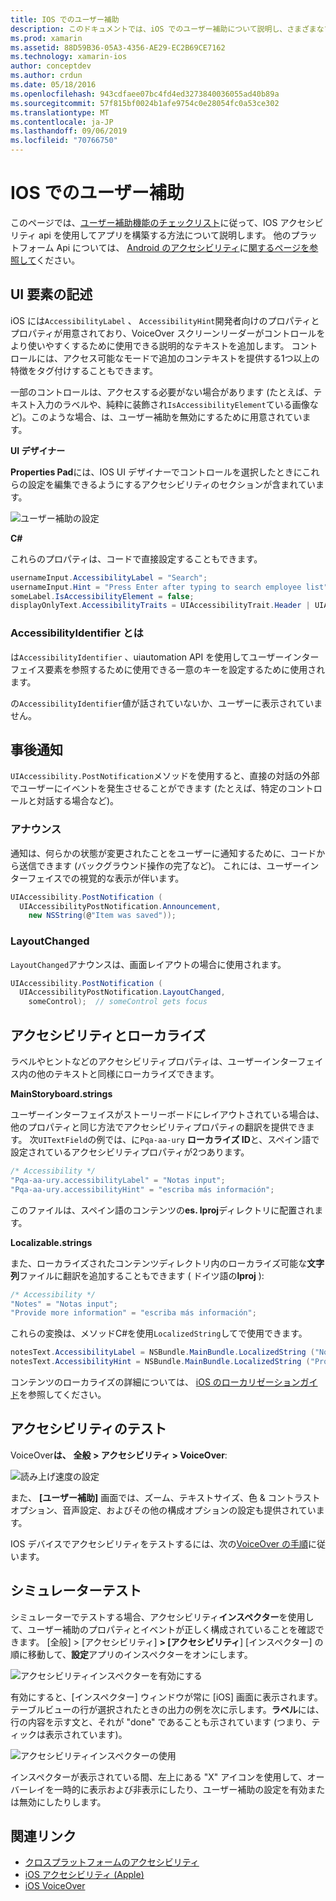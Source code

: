 ```yaml
---
title: IOS でのユーザー補助
description: このドキュメントでは、iOS でのユーザー補助について説明し、さまざまなプロパティと機能について説明します。この機能は、アプリケーションをできるだけ多くのユーザーが使用できるようにするために使用できます。
ms.prod: xamarin
ms.assetid: 88D59B36-05A3-4356-AE29-EC2B69CE7162
ms.technology: xamarin-ios
author: conceptdev
ms.author: crdun
ms.date: 05/18/2016
ms.openlocfilehash: 943cdfaee07bc4fd4ed3273840036055ad40b89a
ms.sourcegitcommit: 57f815bf0024b1afe9754c0e28054fc0a53ce302
ms.translationtype: MT
ms.contentlocale: ja-JP
ms.lasthandoff: 09/06/2019
ms.locfileid: "70766750"
---
```

# <a name="accessibility-on-ios"></a>IOS でのユーザー補助

このページでは、[ユーザー補助機能のチェックリスト](~/cross-platform/app-fundamentals/accessibility.md)に従って、IOS アクセシビリティ api を使用してアプリを構築する方法について説明します。
他のプラットフォーム Api については、 [Android のアクセシビリティ](~/android/app-fundamentals/accessibility.md)に[関するページを参照して](~/mac/app-fundamentals/accessibility.md)ください。

## <a name="describing-ui-elements"></a>UI 要素の記述

iOS には`AccessibilityLabel` 、 `AccessibilityHint`開発者向けのプロパティとプロパティが用意されており、VoiceOver スクリーンリーダーがコントロールをより使いやすくするために使用できる説明的なテキストを追加します。 コントロールには、アクセス可能なモードで追加のコンテキストを提供する1つ以上の特徴をタグ付けすることもできます。

一部のコントロールは、アクセスする必要がない場合があります (たとえば、テキスト入力のラベルや、純粋に装飾され`IsAccessibilityElement`ている画像など)。このような場合、は、ユーザー補助を無効にするために用意されています。

**UI デザイナー**

**Properties Pad**には、IOS UI デザイナーでコントロールを選択したときにこれらの設定を編集できるようにするアクセシビリティのセクションが含まれています。

![](accessibility-images/ios-designer-sml.png "ユーザー補助の設定")

**C#**

これらのプロパティは、コードで直接設定することもできます。

```csharp
usernameInput.AccessibilityLabel = "Search";
usernameInput.Hint = "Press Enter after typing to search employee list";
someLabel.IsAccessibilityElement = false;
displayOnlyText.AccessibilityTraits = UIAccessibilityTrait.Header | UIAccessibilityTrait.Selected;
```

### <a name="what-is-accessibilityidentifier"></a>AccessibilityIdentifier とは

は`AccessibilityIdentifier` 、uiautomation API を使用してユーザーインターフェイス要素を参照するために使用できる一意のキーを設定するために使用されます。

の`AccessibilityIdentifier`値が話されていないか、ユーザーに表示されていません。

<a name="postnotification" />

## <a name="postnotification"></a>事後通知

`UIAccessibility.PostNotification`メソッドを使用すると、直接の対話の外部でユーザーにイベントを発生させることができます (たとえば、特定のコントロールと対話する場合など)。

### <a name="announcement"></a>アナウンス

通知は、何らかの状態が変更されたことをユーザーに通知するために、コードから送信できます (バックグラウンド操作の完了など)。 これには、ユーザーインターフェイスでの視覚的な表示が伴います。

```csharp
UIAccessibility.PostNotification (
  UIAccessibilityPostNotification.Announcement,
    new NSString(@"Item was saved"));
```

### <a name="layoutchanged"></a>LayoutChanged

`LayoutChanged`アナウンスは、画面レイアウトの場合に使用されます。

```csharp
UIAccessibility.PostNotification (
  UIAccessibilityPostNotification.LayoutChanged,
    someControl);  // someControl gets focus
```

## <a name="accessibility-and-localization"></a>アクセシビリティとローカライズ

ラベルやヒントなどのアクセシビリティプロパティは、ユーザーインターフェイス内の他のテキストと同様にローカライズできます。

**MainStoryboard.strings**

ユーザーインターフェイスがストーリーボードにレイアウトされている場合は、他のプロパティと同じ方法でアクセシビリティプロパティの翻訳を提供できます。 次`UITextField`の例では、に`Pqa-aa-ury` **ローカライズ ID**と、スペイン語で設定されているアクセシビリティプロパティが2つあります。

```csharp
/* Accessibility */
"Pqa-aa-ury.accessibilityLabel" = "Notas input";
"Pqa-aa-ury.accessibilityHint" = "escriba más información";
```

このファイルは、スペイン語のコンテンツの**es. lproj**ディレクトリに配置されます。

**Localizable.strings**

また、ローカライズされたコンテンツディレクトリ内のローカライズ可能な**文字列**ファイルに翻訳を追加することもできます ( ドイツ語の**lproj** ):

```csharp
/* Accessibility */
"Notes" = "Notas input";
"Provide more information" = "escriba más información";
```

これらの変換は、メソッドC#を使用`LocalizedString`してで使用できます。

```csharp
notesText.AccessibilityLabel = NSBundle.MainBundle.LocalizedString ("Notes", "");
notesText.AccessibilityHint = NSBundle.MainBundle.LocalizedString ("Provide more information", "");
```

コンテンツのローカライズの詳細については、 [iOS のローカリゼーションガイド](~/ios/app-fundamentals/localization/index.md)を参照してください。

<a name="testing" />

## <a name="testing-accessibility"></a>アクセシビリティのテスト

VoiceOver**は、** **全般 > アクセシビリティ > VoiceOver**:

![](accessibility-images/settings-sml.png "読み上げ速度の設定")

また、 **[ユーザー補助]** 画面では、ズーム、テキストサイズ、色 & コントラストオプション、音声設定、およびその他の構成オプションの設定も提供されています。

IOS デバイスでアクセシビリティをテストするには、次の[VoiceOver の手順](https://developer.apple.com/library/ios/technotes/TestingAccessibilityOfiOSApps/TestAccessibilityonYourDevicewithVoiceOver/TestAccessibilityonYourDevicewithVoiceOver.html)に従います。

## <a name="simulator-testing"></a>シミュレーターテスト

シミュレーターでテストする場合、アクセシビリティ**インスペクター**を使用して、ユーザー補助のプロパティとイベントが正しく構成されていることを確認できます。 [全般] > [アクセシビリティ] **> [アクセシビリティ**] [インスペクター] の順に移動して、**設定**アプリのインスペクターをオンにします。

![](accessibility-images/settings-inspector-sml.png "アクセシビリティインスペクターを有効にする")

有効にすると、[インスペクター] ウィンドウが常に [iOS] 画面に表示されます。
テーブルビューの行が選択されたときの出力の例を次に示します。**ラベル**には、行の内容を示す文と、それが "done" であることも示されています (つまり、ティックは表示されています)。

![](accessibility-images/tableview-a11y-sml.png "アクセシビリティインスペクターの使用")

インスペクターが表示されている間、左上にある "X" アイコンを使用して、オーバーレイを一時的に表示および非表示にしたり、ユーザー補助の設定を有効または無効にしたりします。

## <a name="related-links"></a>関連リンク

- [クロスプラットフォームのアクセシビリティ](~/cross-platform/app-fundamentals/accessibility.md)
- [iOS アクセシビリティ (Apple)](https://developer.apple.com/library/ios/documentation/UserExperience/Conceptual/iPhoneAccessibility/Accessibility_on_iPhone/Accessibility_on_iPhone.html)
- [iOS VoiceOver](http://www.apple.com/accessibility/ios/voiceover/)
